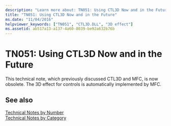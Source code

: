 ```yaml
---
description: "Learn more about: TN051: Using CTL3D Now and in the Future"
title: "TN051: Using CTL3D Now and in the Future"
ms.date: "11/04/2016"
helpviewer_keywords: ["TN051", "CTL3D.DLL", "3D effect"]
ms.assetid: ab517a13-a137-4a60-8039-be92a632b76b
---
```

# TN051: Using CTL3D Now and in the Future

This technical note, which previously discussed CTL3D and MFC, is now obsolete. The 3D effect for controls is automatically implemented by MFC.

## See also

[Technical Notes by Number](../mfc/technical-notes-by-number.md)<br/>
[Technical Notes by Category](../mfc/technical-notes-by-category.md)

